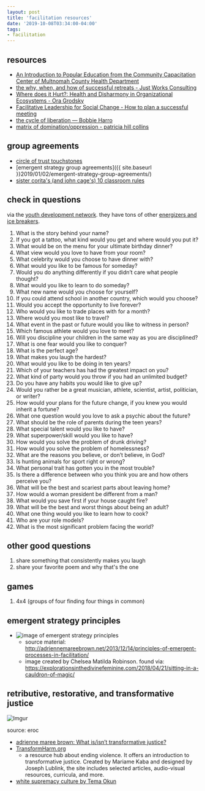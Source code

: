 ```yaml
---
layout: post
title: 'facilitation resources'
date: '2019-10-08T03:34:00-04:00'
tags:
- facilitation
--- 
```


## resources

* [An Introduction to Popular Education from the Community Capacitation Center
of Multnomah County Health Department](https://www.orpca.org/OEW%20Training/PE_Manual_2014_2.pdf)
* [the why, when, and how of successful retreats - Just Works Consulting](https://www.just-works.com/img/Retreats_Ora_Grodsky_and_Jeremy_Phillips.pdf)
* [Where does it Hurt?: Health and Disharmony in Organizational Ecosystems - Ora Grodsky](http://docs.just-works.com/Where-Does-It-Hurt.pdf)
* [Facilitative Leadership for Social Change - How to plan a successful meeting](../../../assets/files/FL4SC–PlanningASuccessfulMeeting.pdf)
* [the cycle of liberation — Bobbie Harro](https://geography.washington.edu/sites/geography/files/documents/harro-cycle-of-liberation.pdf)
* [matrix of domination/oppression - patricia hill collins](https://4.bp.blogspot.com/-5HWg7yiUXpQ/UfSsqGqSFJI/AAAAAAACN4M/3APN1r3fBAM/s1600/Matrix-of-Oppression.JPG)


## group agreements

* [circle of trust touchstones](http://www.couragerenewal.org/touchstones/)
* [emergent strategy group agreements]({{ site.baseurl }}2019/01/02/emergent-strategy-group-agreements/)
* [sister corita's (and john cage's) 10 classroom rules](https://www.brainpickings.org/2012/08/10/10-rules-for-students-and-teachers-john-cage-corita-kent/)

## check in questions 

via the [youth development network](https://www.ydnetwork.org/). they have tons of other [energizers and ice breakers](https://www.ydnetwork.org/icebreakers-and-energizers).

1. What is the story behind your name?
1. If you got a tattoo, what kind would you get and where would you put it?
1. What would be on the menu for your ultimate birthday dinner?
1. What view would you love to have from your room?
1. What celebrity would you choose to have dinner with?
1. What would you like to be famous for someday?
1. Would you do anything differently if you didn’t care what people thought?
1. What would you like to learn to do someday?
1. What new name would you choose for yourself?
1. If you could attend school in another country, which would you choose?
1. Would you accept the opportunity to live forever?
1. Who would you like to trade places with for a month?
1. Where would you most like to travel?
1. What event in the past or future would you like to witness in person?
1. Which famous athlete would you love to meet?
1. Will you discipline your children in the same way as you are disciplined?
1. What is one fear would you like to conquer?
1. What is the perfect age?
1. What makes you laugh the hardest?
1. What would you like to be doing in ten years?
1. Which of your teachers has had the greatest impact on you?
1. What kind of party would you throw if you had an unlimited budget?
1. Do you have any habits you would like to give up?
1. Would you rather be a great musician, athlete, scientist, artist, politician, or writer?
1. How would your plans for the future change, if you knew you would inherit a fortune?
1. What one question would you love to ask a psychic about the future?
1. What should be the role of parents during the teen years?
1. What special talent would you like to have?
1. What superpower/skill would you like to have?
1. How would you solve the problem of drunk driving?
1. How would you solve the problem of homelessness?
1. What are the reasons you believe, or don’t believe, in God?
1. Is hunting animals for sport right or wrong?
1. What personal trait has gotten you in the most trouble?
1. Is there a difference between who you think you are and how others perceive you?
1. What will be the best and scariest parts about leaving home?
1. How would a woman president be different from a man?
1. What would you save first if your house caught fire?
1. What will be the best and worst things about being an adult?
1. What one thing would you like to learn how to cook?
1. Who are your role models?
1. What is the most significant problem facing the world?

## other good questions

1. share something that consistently makes you laugh
2. share your favorite poem and why that's the one

## games

1. 4x4 (groups of four finding four things in common)

## emergent strategy principles

* ![image of emergent strategy principles](https://explorationsinthedivinefeminine.files.wordpress.com/2018/04/emergent-best.jpg?w=563&h=729)
    - source material: <http://adriennemareebrown.net/2013/12/14/principles-of-emergent-processes-in-facilitation/>
    - image created by Chelsea Matilda Robinson. found via: <https://explorationsinthedivinefeminine.com/2018/04/21/sitting-in-a-cauldron-of-magic/>

## retributive, restorative, and transformative justice 

![Imgur](https://i.imgur.com/adAylHG.jpg)

source: eroc

* [adrienne maree brown: What is/isn’t transformative justice?](http://adriennemareebrown.net/2015/07/09/what-isisnt-transformative-justice/)
* [TransformHarm.org](https://transformharm.org)
    - a resource hub about ending violence. It offers an introduction to transformative justice. Created by Mariame Kaba and designed by Joseph Lublink, the site includes selected articles, audio-visual resources, curricula, and more.
* [white supremacy culture by Tema Okun](http://www.dismantlingracism.org/uploads/4/3/5/7/43579015/whitesupcul13.pdf)